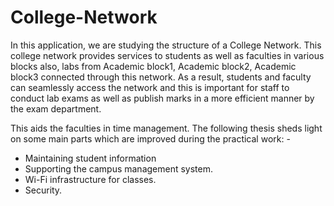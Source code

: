 # College-Network
In this application, we are studying the structure of a College Network. This college network provides services to students as well as faculties in various blocks also, labs from Academic block1, Academic block2, Academic block3 connected through this network. As a result, students and faculty can seamlessly access the network and this is important for staff to conduct lab exams as well as publish marks in a more efficient manner by the exam department.

This aids the faculties in time management. The following thesis sheds light on some main parts which are improved during the practical work: -
 - Maintaining student information
 - Supporting the campus management system.
 - Wi-Fi infrastructure for classes.
 - Security.
